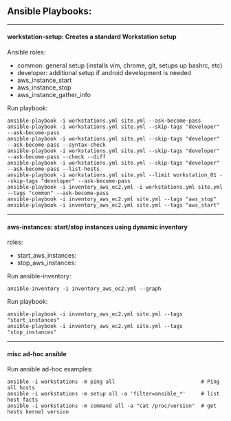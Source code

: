 ## Ansible Playbooks: 
---

#### workstation-setup: Creates a standard Workstation setup

Ansible roles:
- common: general setup (installs vim, chrome, git, setups up bashrc, etc)
- developer: additional setup if android development is needed
- aws_instance_start
- aws_instance_stop
- aws_instance_gather_info

Run playbook:
```
ansible-playbook -i workstations.yml site.yml --ask-become-pass
ansible-playbook -i workstations.yml site.yml --skip-tags "developer" --ask-become-pass
ansible-playbook -i workstations.yml site.yml --skip-tags "developer" --ask-become-pass --syntax-check
ansible-playbook -i workstations.yml site.yml --skip-tags "developer" --ask-become-pass --check --diff
ansible-playbook -i workstations.yml site.yml --skip-tags "developer" --ask-become-pass --list-hosts
ansible-playbook -i workstations.yml site.yml --limit workstation_01 --skip-tags "developer" --ask-become-pass
ansible-playbook -i inventory_aws_ec2.yml -i workstations.yml site.yml --tags "common" --ask-become-pass
ansible-playbook -i inventory_aws_ec2.yml site.yml --tags "aws_stop"
ansible-playbook -i inventory_aws_ec2.yml site.yml --tags "aws_start"
```
---
#### aws-instances: start/stop instances using dynamic inventory

roles:
- start_aws_instances: 
- stop_aws_instances: 

Run ansible-inventory:
```
ansible-inventory -i inventory_aws_ec2.yml --graph
```

Run playbook:
```
ansible-playbook -i inventory_aws_ec2.yml site.yml --tags "start_instances"
ansible-playbook -i inventory_aws_ec2.yml site.yml --tags "stop_instances"
```
---
#### misc ad-hoc ansible  

Run ansible ad-hoc  examples:
```
ansible -i workstations -m ping all                            # Ping all hosts
ansible -i workstations -m setup all -a 'filter=ansible_*'     # list host facts 
ansible -i workstations -m command all -a "cat /proc/version"  # get hosts kernel version 
```
